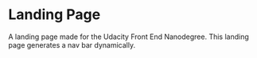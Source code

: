 # Landing Page
A landing page made for the Udacity Front End Nanodegree. This landing page generates a nav bar dynamically.